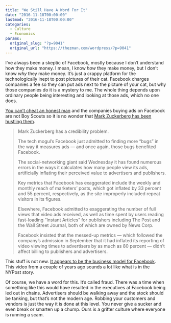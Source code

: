 ```yaml
---
title: "We Still Have A Word For It"
date: "2016-11-18T00:00:00"
lastmod: "2016-11-18T00:00:00"
categories:
  - Culture
  - Economics
params:
  original_slug: "?p=9041"
  original_url: "https://thezman.com/wordpress/?p=9041"
---
```


I’ve always been a skeptic of Facebook, mostly because I don’t
understand how they make money. I mean, I know *how* they make money,
but I don’t know *why* they make money. It’s just a crappy platform for
the technologically inept to post pictures of their cat. Facebook
charges companies a fee so they can put ads next to the picture of your
cat, but why those companies do it is a mystery to me. The whole thing
depends upon ordinary people being interesting and looking at those ads,
which no one does.

<a href="https://www.youtube.com/watch?v=EcpTiqKkePY"
target="_blank">You can’t cheat an honest man</a> and the companies
buying ads on Facebook are not Boy Scouts so it is no wonder that <a
href="http://nypost.com/2016/11/17/facebooks-ad-metric-problem-is-becoming-zuckerbergs-headache/"
target="_blank">Mark Zuckerberg has been hustling them</a>.

> Mark Zuckerberg has a credibility problem.
>
> The tech mogul’s Facebook just admitted to finding more “bugs” in the
> way it measures ads — and once again, those bugs benefited Facebook.
>
> The social-networking giant said Wednesday it has found numerous
> errors in the ways it calculates how many people view its ads,
> artificially inflating their perceived value to advertisers and
> publishers.
>
> Key metrics that Facebook has exaggerated include the weekly and
> monthly reach of marketers’ posts, which got inflated by 33 percent
> and 55 percent, respectively, as the site improperly included repeat
> visitors in its figures.
>
> Elsewhere, Facebook admitted to exaggerating the number of full views
> that video ads received, as well as time spent by users reading
> fast-loading “Instant Articles” for publishers including The Post and
> the Wall Street Journal, both of which are owned by News Corp.
>
> Facebook insisted that the messed-up metrics — which followed the
> company’s admission in September that it had inflated its reporting of
> video viewing times to advertisers by as much as 80 percent — didn’t
> affect billing to publishers and advertisers.

This stuff is not new. <a
href="http://www.businessinsider.com/mans-600000-facebook-ad-disaster-2014-2"
target="_blank">It appears to be the business model for Facebook</a>.
This video from a couple of years ago sounds a lot like what is in the
NYPost story.

Of course, we have a word for this. It’s called fraud. There was a time
when something like this would have resulted in the executives at
Facebook being led out in chains. Advertisers should be walking away and
the stock should be tanking, but that’s not the modern age. Robbing your
customers and vendors is just the way it is done at this level. You
never give a sucker and even break or smarten up a chump. Ours is a
grifter culture where everyone is running a scam.
